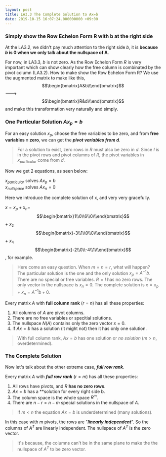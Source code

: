 ```yaml
---
layout: post
title: LA3.3 The Complete Solution to Ax=b
date: 2019-10-15 16:07:24.000000000 +09:00
---
```


### Simply show the Row Echelon Form R with b at the right side

At the LA3.2, we didn't pay much attention to the right side $b$, it is **because $b$ is $0$ when we only talk about the nullspace of A**.

For now, in LA3.3, $b$ is not zero. As the Row Echelon Form $R$ is very important which can show clearly how the free column is combinated by the pivot column (LA3.2). How to make show the Row Echelon Form R? We use the augmented matrix to make like this,<br>
$$\begin{bmatrix}A&b\\\end{bmatrix}$$
---> 
$$\begin{bmatrix}R&d\\\end{bmatrix}$$
 and make this transformation very naturally and simply.

### One Particular Solution $Ax_p = b$

For an easy solution $x_p$, choose the free variables to be zero, and from **free variables = zero**, we can get the ***pivot variables from d***.

> For a solution to exist, zero rows in $R$ must also be zero in $d$. Since $I$ is in the pivot rows and pivot columns of $R$, the pivot variables in $x_{particular}$ come from $d$.

Now we get 2 equations, as seen below:

$x_{particular}$ solves $Ax_p=b$<br>
$x_{nullspace}$ solves $Ax_n=0$

Here we introduce the complete solution of x, and very very gracefully.

$x = x_p + x_n=$
$$\begin{bmatrix}1\\0\\6\\0\\\end{bmatrix}$$
+
$x_2$
$$\begin{bmatrix}-3\\1\\0\\0\\\end{bmatrix}$$
+
$x_4$
$$\begin{bmatrix}-2\\0\\-4\\1\\\end{bmatrix}$$
, for example.

> Here come an easy question. When $m = n =r$, what will happen? <br>
The particular solution is the one and the only solution $x_p = A^{-1}b$. There are no special or free variables. $R=I$ has no zero rows. The only vector in the nullspace is $x_n=0$. The complete solution is $x=x_p+x_n=A^{-1}b+0$.

Every matrix $A$ with **full column rank** $(r=n)$ has all these properties:

1. All columns of $A$ are pivot columns.
2. There are no free variables or specitial solutions.
3. The nullspace $N(A)$ contains only the zero vector $x=0$.
4. If $Ax=b$ has a solution (it might not) then it has only one solution.

> With full column rank, $Ax=b$ has one solution or *no solution* ($m>n$, overdetermined).

### The Complete Solution

Now let's talk about the other extreme case, ***full row rank***.

Every matrix $A$ with ***full row rank*** $(r=m)$ has all these properties:

1. All rows have pivots, and $R$ **has no zero rows**.
2. $Ax = b$ has a **solution for every right side b.
3. The column space is the whole space $R^m$.
4. There are $n-r=n-m$ special solutions in the nullspace of $A$.

> If $m<n$ the equation $Ax=b$ is underdetermined (many solutions).

In this case with $m$ pivots, the rows are "***linearly independent***". So the columns of $A^T$ are linearly independent. The nullspace of $A^T$ is the zero vector.

> It's because, the columns can't be in the same plane to make the the nullspace of $A^T$ to be zero vector.

